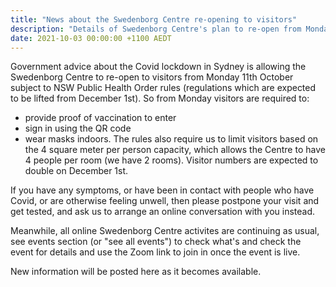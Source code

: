 ```yaml
---
title: "News about the Swedenborg Centre re-opening to visitors"
description: "Details of Swedenborg Centre's plan to re-open from Monday 11th October"
date: 2021-10-03 00:00:00 +1100 AEDT
---
```


Government advice about the Covid lockdown in Sydney is allowing the Swedenborg Centre to re-open to visitors from Monday 11th October subject to NSW Public Health Order rules (regulations which are expected to be lifted from December 1st). So from Monday visitors are required to:
- provide proof of vaccination to enter
- sign in using the QR code
- wear masks indoors. 
The rules also require us to limit visitors based on the 4 square meter per person capacity, which allows the Centre to have 4 people per room (we have 2 rooms). Visitor numbers are expected to double on December 1st.

If you have any symptoms, or have been in contact with people who have Covid, or are otherwise feeling unwell, then please postpone your visit and get tested, and ask us to arrange an online conversation with you instead.

Meanwhile, all online Swedenborg Centre activites are continuing as usual, see events section (or "see all events") to check what's and check the event for details and use the Zoom link to join in once the event is live.

New information will be posted here as it becomes available.